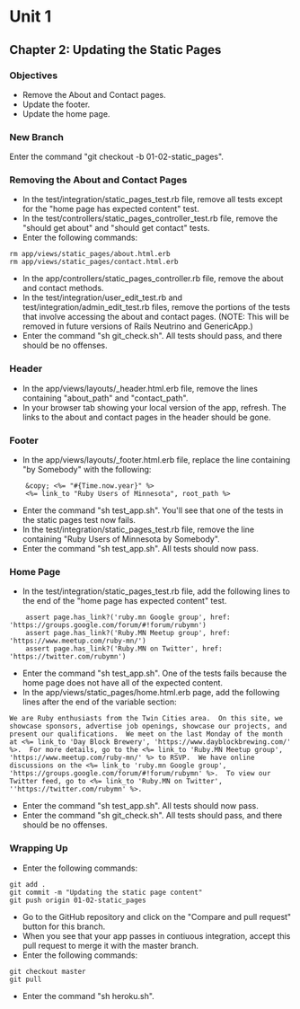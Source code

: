 # Unit 1
## Chapter 2: Updating the Static Pages

### Objectives
* Remove the About and Contact pages.
* Update the footer.
* Update the home page.

### New Branch
Enter the command "git checkout -b 01-02-static_pages".

### Removing the About and Contact Pages
* In the test/integration/static_pages_test.rb file, remove all tests except for the "home page has expected content" test.
* In the test/controllers/static_pages_controller_test.rb file, remove the "should get about" and "should get contact" tests.
* Enter the following commands:
```
rm app/views/static_pages/about.html.erb
rm app/views/static_pages/contact.html.erb
```
* In the app/controllers/static_pages_controller.rb file, remove the about and contact methods.
* In the test/integration/user_edit_test.rb and test/integration/admin_edit_test.rb files, remove the portions of the tests that involve accessing the about and contact pages. (NOTE: This will be removed in future versions of Rails Neutrino and GenericApp.)
* Enter the command "sh git_check.sh".  All tests should pass, and there should be no offenses.

### Header
* In the app/views/layouts/_header.html.erb file, remove the lines containing "about_path" and "contact_path".
* In your browser tab showing your local version of the app, refresh.  The links to the about and contact pages in the header should be gone.

### Footer
* In the app/views/layouts/_footer.html.erb file, replace the line containing "by Somebody" with the following:
```
    &copy; <%= "#{Time.now.year}" %>
    <%= link_to "Ruby Users of Minnesota", root_path %>
```
* Enter the command "sh test_app.sh".  You'll see that one of the tests in the static pages test now fails.
* In the test/integration/static_pages_test.rb file, remove the line containing "Ruby Users of Minnesota by Somebody".
* Enter the command "sh test_app.sh".  All tests should now pass.

### Home Page
* In the test/integration/static_pages_test.rb file, add the following lines to the end of the "home page has expected content" test.
```
    assert page.has_link?('ruby.mn Google group', href: 'https://groups.google.com/forum/#!forum/rubymn')
    assert page.has_link?('Ruby.MN Meetup group', href: 'https://www.meetup.com/ruby-mn/')
    assert page.has_link?('Ruby.MN on Twitter', href: 'https://twitter.com/rubymn')
```
* Enter the command "sh test_app.sh".  One of the tests fails because the home page does not have all of the expected content.
* In the app/views/static_pages/home.html.erb page, add the following lines after the end of the variable section:
```
We are Ruby enthusiasts from the Twin Cities area.  On this site, we showcase sponsors, advertise job openings, showcase our projects, and present our qualifications.  We meet on the last Monday of the month at <%= link_to 'Day Block Brewery', 'https://www.dayblockbrewing.com/' %>.  For more details, go to the <%= link_to 'Ruby.MN Meetup group', 'https://www.meetup.com/ruby-mn/' %> to RSVP.  We have online discussions on the <%= link_to 'ruby.mn Google group', 'https://groups.google.com/forum/#!forum/rubymn' %>.  To view our Twitter feed, go to <%= link_to 'Ruby.MN on Twitter', ''https://twitter.com/rubymn' %>.
```
* Enter the command "sh test_app.sh".  All tests should now pass.
* Enter the command "sh git_check.sh".  All tests should pass, and there should be no offenses.

### Wrapping Up
* Enter the following commands:
```
git add .
git commit -m "Updating the static page content"
git push origin 01-02-static_pages
```
* Go to the GitHub repository and click on the "Compare and pull request" button for this branch.
* When you see that your app passes in contiuous integration, accept this pull request to merge it with the master branch.
* Enter the following commands:
```
git checkout master
git pull
```
* Enter the command "sh heroku.sh".
